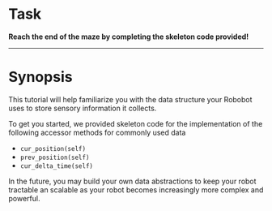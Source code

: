 # Task

**Reach the end of the maze by completing the skeleton code provided!**

***

# Synopsis
This tutorial will help familiarize you with the data structure your Robobot uses to store sensory information it collects.

To get you started, we provided skeleton code for the implementation of the following accessor methods for commonly used data
- `cur_position(self)`
- `prev_position(self)`
- `cur_delta_time(self)`

In the future, you may build your own data abstractions to keep your robot tractable an scalable as your robot becomes increasingly more complex and powerful.
